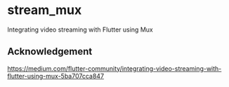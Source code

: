 # stream_mux

Integrating video streaming with Flutter using Mux

## Acknowledgement

https://medium.com/flutter-community/integrating-video-streaming-with-flutter-using-mux-5ba707cca847
